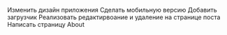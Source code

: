 Изменить дизайн приложения
Сделать мобильную версию
Добавить загрузчик
Реализовать редактирвоание и удаление на странице поста
Написать страницу About